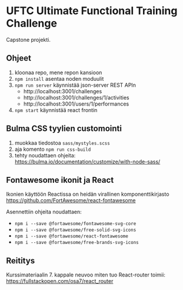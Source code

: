 # UFTC Ultimate Functional Training Challenge

Capstone projekti.

## Ohjeet

1. kloonaa repo, mene repon kansioon
2. `npm install` asentaa noden moduulit
3. `npm run server` käynnistää json-server REST APIn
   - http://localhost:3001/challenges
   - http://localhost:3001/challenges/1/activities
   - http://localhost:3001/users/1/performances
4. `npm start` käynnistää react frontin

## Bulma CSS tyylien customointi

1. muokkaa tiedostoa `sass/mystyles.scss`
2. aja komento `npm run css-build`
3. tehty noudattaen ohjeita: https://bulma.io/documentation/customize/with-node-sass/

## Fontawesome ikonit ja React

Ikonien käyttöön Reactissa on heidän virallinen komponenttikirjasto https://github.com/FortAwesome/react-fontawesome

Asennettiin ohjeita noudattaen:

- `npm i --save @fortawesome/fontawesome-svg-core`
- `npm i --save @fortawesome/free-solid-svg-icons`
- `npm i --save @fortawesome/react-fontawesome`
- `npm i --save @fortawesome/free-brands-svg-icons`

## Reititys

Kurssimateriaalin 7. kappale neuvoo miten tuo React-router toimii: https://fullstackopen.com/osa7/react_router
